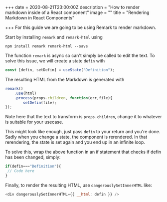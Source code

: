 +++
date = 2020-08-21T23:00:00Z
description = "How to render markdown inside of a React component"
image = ""
title = "Rendering Markdown in React Components"

+++
For this guide we are going to be using Remark to render markdown.

Start by installing `remark` and `remark-html` using

```
npm install remark remark-html --save
```

The function `remark` is async so can't simply be called to edit the text. To solve this issue, we will create a state `defin` with

```js
const [defin, setDefin] = useState("Definition");
```

The resulting HTML from the Markdown is generated with

```js
remark()
	.use(html)
	.process(props.children, function(err,file){
  		setDefin(file);
});
```

Note here that the text to transform is `props.children`, change it to whatever is suitable for your usecase.

This might look like enough, just pass `defin` to your return and you're done. Sadly when you change a state, the component is rerendered. In that rerendering, the state is set again and you end up in an infinite loop. 

To solve this, wrap the above function in an if statement that checks if defin has been changed, simply:

```js
if(defin==="Definition"){
 // Code here
}
```

Finally, to render the resulting HTML, use `dangerouslySetInnerHTML` like:

```js
<div dangerouslySetInnerHTML={{ __html: defin }} />
```

